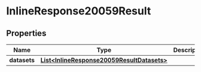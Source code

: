 # InlineResponse20059Result

## Properties
Name | Type | Description | Notes
------------ | ------------- | ------------- | -------------
**datasets** | [**List&lt;InlineResponse20059ResultDatasets&gt;**](InlineResponse20059ResultDatasets.md) |  | 
